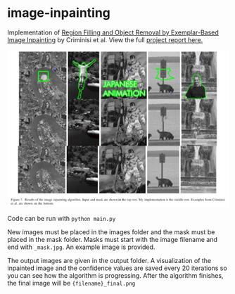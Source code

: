 # image-inpainting
Implementation of [Region Filling and Object Removal by Exemplar-Based Image Inpainting](https://ieeexplore.ieee.org/document/1323101) by Criminisi et al. View the full [project report here.](https://www.luisjguzman.com/media/EE5561/image_inpainting.pdf)

![alt text](./results.png)

Code can be run with `python main.py`

New images must be placed in the images folder and the mask must be placed in the mask folder. Masks must start with the image filename and end with `_mask.jpg`. An example image is provided.

The output images are given in the output folder. A visualization of the inpainted image and the confidence values are saved every 20 iterations so you can see how the algorithm is progressing. After the algorithm finishes, the final image will be `{filename}_final.png`
